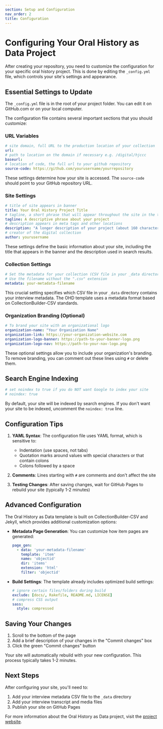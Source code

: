 ```yaml
---
section: Setup and Configuration
nav_order: 2
title: Configuration
---
```


# Configuring Your Oral History as Data Project

After creating your repository, you need to customize the configuration for your specific oral history project. This is done by editing the `_config.yml` file, which controls your site's settings and appearance.


## Essential Settings to Update

The `_config.yml` file is in the root of your project folder. You can edit it on GitHub.com or on your local computer. 

The configuration file contains several important sections that you should customize:

### URL Variables

```yaml
# site domain, full URL to the production location of your collection
url: 
# path to location on the domain if necessary e.g. /digital/hjccc
baseurl: 
# location of code, the full url to your github repository
source-code: https://github.com/yourusername/yourrepository
```

These settings determine how your site is accessed. The `source-code` should point to your GitHub repository URL.

### Site Settings

```yaml
# title of site appears in banner
title: Your Oral History Project Title
# tagline, a short phrase that will appear throughout the site in the top banner
tagline: A descriptive phrase about your project
# description appears in meta tags and other locations
description: "A longer description of your project (about 160 characters max for SEO)"
# creator of the digital collection
author: yourusername
```

These settings define the basic information about your site, including the title that appears in the banner and the description used in search results.

### Collection Settings

```yaml
# Set the metadata for your collection (CSV file in your _data directory)
# Use the filename without the ".csv" extension
metadata: your-metadata-filename
```

This crucial setting specifies which CSV file in your `_data` directory contains your interview metadata. The OHD template uses a metadata format based on CollectionBuilder-CSV standards.

### Organization Branding (Optional)

```yaml
# To brand your site with an organizational logo
organization-name: "Your Organization Name"
organization-link: https://your-organization-website.com
organization-logo-banner: https://path-to-your-banner-logo.png
organization-logo-nav: https://path-to-your-nav-logo.png
```

These optional settings allow you to include your organization's branding. To remove branding, you can comment out these lines using `#` or delete them.

## Search Engine Indexing

```yaml
# set noindex to true if you do NOT want Google to index your site
# noindex: true 
```

By default, your site will be indexed by search engines. If you don't want your site to be indexed, uncomment the `noindex: true` line.

## Configuration Tips

1. **YAML Syntax**: The configuration file uses YAML format, which is sensitive to:
   - Indentation (use spaces, not tabs)
   - Quotation marks around values with special characters or that contain colons
   - Colons followed by a space

2. **Comments**: Lines starting with `#` are comments and don't affect the site

3. **Testing Changes**: After saving changes, wait for GitHub Pages to rebuild your site (typically 1-2 minutes)

## Advanced Configuration

The Oral History as Data template is built on CollectionBuilder-CSV and Jekyll, which provides additional customization options:

- **Metadata Page Generation**: You can customize how item pages are generated:
  ```yaml
  page_gen:
    - data: 'your-metadata-filename'
      template: 'item'
      name: 'objectid'
      dir: 'items'
      extension: 'html' 
      filter: 'objectid'
  ```

- **Build Settings**: The template already includes optimized build settings:
  ```yaml
  # ignore certain files/folders during build
  exclude: [docs/, Rakefile, README.md, LICENSE]
  # compress CSS output
  sass:
    style: compressed
  ```

## Saving Your Changes

1. Scroll to the bottom of the page
2. Add a brief description of your changes in the "Commit changes" box
3. Click the green "Commit changes" button

Your site will automatically rebuild with your new configuration. This process typically takes 1-2 minutes.

## Next Steps

After configuring your site, you'll need to:

1. Add your interview metadata CSV file to the `_data` directory
2. Add your interview transcript and media files
3. Publish your site on GitHub Pages

For more information about the Oral History as Data project, visit the [project website](https://oralhistoryasdata.github.io/about.html).